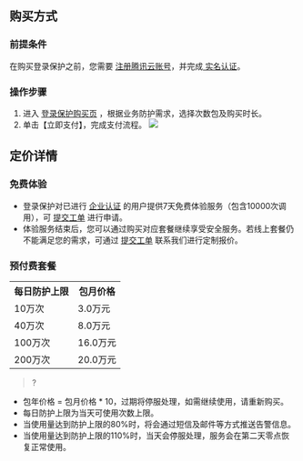 ## 购买方式
### 前提条件
在购买登录保护之前，您需要 [注册腾讯云账号](https://cloud.tencent.com/document/product/378/17985)，并完成[ 实名认证](https://cloud.tencent.com/document/product/378/3629)。
### 操作步骤
1. 进入 [登录保护购买页](https://buy.cloud.tencent.com/lp) ，根据业务防护需求，选择次数包及购买时长。
2. 单击【立即支付】，完成支付流程。
![](https://main.qcloudimg.com/raw/1b67a16a39eb487f1d6f001198de23f8.png)

## 定价详情

### 免费体验
- 登录保护对已进行 [企业认证](https://cloud.tencent.com/document/product/378/10496) 的用户提供7天免费体验服务（包含10000次调用），可 [提交工单](https://console.cloud.tencent.com/workorder/category?level1_id=141&level2_id=648&source=0&data_title=T-Sec-%E5%A4%A9%E5%BE%A1%E7%99%BB%E5%BD%95%E4%BF%9D%E6%8A%A4&level3_id=655&radio_title=%E4%BB%B7%E6%A0%BC%E5%92%A8%E8%AF%A2&queue=3&scene_code=16598&step=2) 进行申请。
- 体验服务结束后，您可以通过购买对应套餐继续享受安全服务。若线上套餐仍不能满足您的需求，可通过 [提交工单](https://console.cloud.tencent.com/workorder/category?level1_id=141&level2_id=648&source=0&data_title=T-Sec-%E5%A4%A9%E5%BE%A1%E7%99%BB%E5%BD%95%E4%BF%9D%E6%8A%A4&level3_id=655&radio_title=%E4%BB%B7%E6%A0%BC%E5%92%A8%E8%AF%A2&queue=3&scene_code=16598&step=2) 联系我们进行定制报价。

### 预付费套餐
<table class="t">
<tbody><tr>
<th> <b>每日防护上限</b>
</th><th> <b>包月价格</b>
</th></tr>
<tr>
<td> 10万次
</td><td> 3.0万元
<tr>
<td> 40万次
</td><td> 8.0万元
<tr>
<td> 100万次
</td><td> 16.0万元
<tr>
<td> 200万次
</td><td> 20.0万元
</tbody></table>

>?
- 包年价格 = 包月价格 * 10，过期将停服处理，如需继续使用，请重新购买。
- 每日防护上限为当天可使用次数上限。
- 当使用量达到防护上限的80%时，将会通过短信及邮件等方式推送告警信息。
- 当使用量达到防护上限的110%时，当天会停服处理，服务会在第二天零点恢复正常使用。


